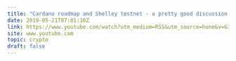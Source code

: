 ```yaml
---
title: "Cardano roadmap and Shelley testnet - a pretty good discussion about ADA."
date: 2019-05-21T07:01:16Z
link: https://www.youtube.com/watch?utm_medium=RSS&utm_source=hune&v=G1P1Q65oiN0
site: www.youtube.com
topic: crypto
draft: false
---
```


